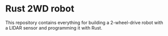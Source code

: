 # Rust 2WD robot

This repository contains everything for building a 
2-wheel-drive robot with a LIDAR sensor and programming it with Rust.
